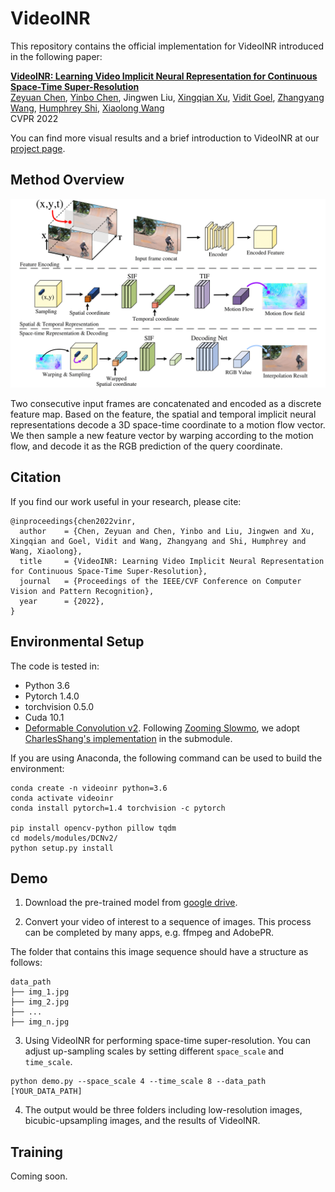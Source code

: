 # VideoINR

This repository contains the official implementation for VideoINR introduced in the following paper:

[**VideoINR: Learning Video Implicit Neural Representation
for Continuous Space-Time Super-Resolution**](http://zeyuan-chen.com/VideoINR/)
<br>
[Zeyuan Chen](http://zeyuan-chen.com/), [Yinbo Chen](https://yinboc.github.io/), Jingwen Liu, [Xingqian Xu](https://scholar.google.com/citations?user=s1X82zMAAAAJ&hl=en), [Vidit Goel](https://vidit98.github.io/), [Zhangyang Wang](https://express.adobe.com/page/CAdrFMJ9QeI2y), [Humphrey Shi](https://www.humphreyshi.com/), [Xiaolong Wang](https://xiaolonw.github.io/)
<br>
CVPR 2022

You can find more visual results and a brief introduction to VideoINR at our [project page](http://zeyuan-chen.com/VideoINR/).

## Method Overview

<img src="images/pipeline.png" width="800">

Two consecutive input frames are concatenated and encoded as a discrete feature map. Based on the feature, the spatial and temporal implicit neural representations decode a 3D space-time coordinate to a motion flow vector. We then sample a new feature vector by warping according to the motion flow, and decode it as the RGB prediction of the query coordinate.

## Citation

If you find our work useful in your research, please cite:

```
@inproceedings{chen2022vinr,
  author    = {Chen, Zeyuan and Chen, Yinbo and Liu, Jingwen and Xu, Xingqian and Goel, Vidit and Wang, Zhangyang and Shi, Humphrey and Wang, Xiaolong},
  title     = {VideoINR: Learning Video Implicit Neural Representation for Continuous Space-Time Super-Resolution},
  journal   = {Proceedings of the IEEE/CVF Conference on Computer Vision and Pattern Recognition},
  year      = {2022},
}
```


## Environmental Setup

The code is tested in:
- Python 3.6
- Pytorch 1.4.0
- torchvision 0.5.0
- Cuda 10.1
- [Deformable Convolution v2](https://arxiv.org/abs/1811.11168). Following [Zooming Slowmo](https://github.com/Mukosame/Zooming-Slow-Mo-CVPR-2020), we adopt [CharlesShang's implementation](https://github.com/CharlesShang/DCNv2) in the submodule.

If you are using Anaconda, the following command can be used to build the environment:


```
conda create -n videoinr python=3.6
conda activate videoinr
conda install pytorch=1.4 torchvision -c pytorch

pip install opencv-python pillow tqdm
cd models/modules/DCNv2/
python setup.py install
```

## Demo

1. Download the pre-trained model from [google drive](https://drive.google.com/file/d/1JW_-ef_oHAmPZkssiXvOspIAn_poymK9/view?usp=sharing).

2. Convert your video of interest to a sequence of images. This process can be completed by many apps, e.g. ffmpeg and AdobePR.

The folder that contains this image sequence should have a structure as follows:
```
data_path
├── img_1.jpg
├── img_2.jpg
├── ...
├── img_n.jpg
```

3. Using VideoINR for performing space-time super-resolution. You can adjust up-sampling scales by setting different `space_scale` and `time_scale`.
```
python demo.py --space_scale 4 --time_scale 8 --data_path [YOUR_DATA_PATH]
```

4. The output would be three folders including low-resolution images, bicubic-upsampling images, and the results of VideoINR.

## Training
Coming soon.
